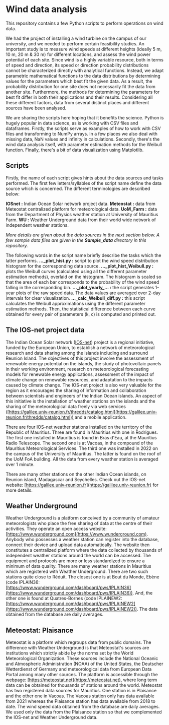 # Wind data analysis

This repository contains a few Python scripts to perform operations on wind data.

We had the project of installing a wind turbine on the campus of our university, and we needed to perform certain feasibility studies. An important study is to measure wind speeds at different heights (ideally 5 m, 10 m, 20 m & 30 m) for different locations, and assess the wind power potential of each site. Since wind is a highly variable resource, both in terms of speed and direction, its speed or direction probability distributions cannot be characterized directly with analytical functions. Instead, we adapt parametric mathematical functions to the data distributions by determining values for the parameters which best fit the given data. As a result, the probability distribution for one site does not necessarily fit the data from another site. Furthermore, the methods for determining the parameters for best fit differ in both their applications and their results. Considering all these different factors, data from several distinct places and different sources have been analysed.

We are sharing the scripts here hoping that it benefits the science. Python is hugely popular in data science, as is working with CSV files and dataframes. Firstly, the scripts serve as examples of how to work with CSV files and transforming to NumPy arrays. In a few places we also deal with missing data, NaN values and infinity in calculations. Secondly, there's the wind data analysis itself, with parameter estimation methods for the Weibull function. Finally, there's a bit of data visualization using Matplotlib.

## Scripts

Firstly, the name of each script gives hints about the data sources and tasks performed. The first few letters/syllables of the script name define the data source which is concerned. The different terminologies are described below:

__IOSnet :__ Indian Ocean Solar network project data.
__Meteostat :__ data from Meteostat centralized platform for meteorological data.
__UoM\_Farm :__ data from the Department of Physics weather station at University of Mauritius Farm.
__WU :__ Weather Underground data from their world wide network of independent weather stations.

_More details are given about the data sources in the next section below. A few sample data files are given in the __Sample\_data__ directory in this repository._

The following words in the script name briefly describe the tasks which the latter performs.
__...\_plot\_hist.py :__ script to plot the wind speed distribution histogram for the corresponding data source.
__...\_plot\_hist\_Weibull.py :__ plots the Weibull curves (calculated using all the different parameter estimation methods), overlaid on the histogram. The histogram is scaled so that the area of each bar corresponds to the probability of the wind speed falling in the corresponding bin.
__...\_plot\_yearly\_... :__ the script generates 1-year plots of the raw speed data. The data values are averaged over 2-day intervals for clear visualization.
__...\_calc\_Weibull\_diff.py :__ this script calculates the Weibull approximations using the different parameter estimation methods. Then, the statistical difference between each curve obtained for every pair of parameters (k, c) is computed and printed out.


## The IOS-net project data

The Indian Ocean Solar network ([IOS-net](https://galilee.univ-reunion.fr)) project is a regional initiative, funded by the European Union, to establish a network of meteorological research and data sharing among the islands including and surround Reunion Island. The objectives of this project involve the assessment of renewable energy potential on the islands, the study of photovoltaic panels in their working environment, research on meteorological forecasting models for renewable energy applications, assessment of the impact of climate change on renewable resources, and adaptation to the impacts caused by climate change. The IOS-net project is also very valuable for the region as it encourages the sharing of information and collaboration between scientists and engineers of the Indian Ocean islands. An aspect of this initiative is the installation of weather stations on the islands and the sharing of the meteorological data freely via web services ([https://galilee.univ-reunion.fr/thredds/catalog.html](https://galilee.univ-reunion.fr/thredds/catalog.html)) and a mobile application.

There are four IOS-net weather stations installed on the territory of the Republic of Mauritius.  Three are found in Mauritius with one in Rodrigues. The first one installed in Mauritius is found in Bras d'Eau, at the Mauritius Radio Telescope.  The second one is at Vacoas, in the compound of the Mauritius Meteorological Services.  The third one was installed in 2022 on the campus of the University of Mauritius. The latter is found on the roof of the UoM FoA building. All the data from every weather station is averaged over 1 minute.

There are many other stations on the other Indian Ocean islands, on Reunion island, Madagascar and Seychelles. Check out the IOS-net website: [https://galilee.univ-reunion.fr](https://galilee.univ-reunion.fr) for more details.


## Weather Underground

Weather Underground is a platform conceived by a community of amateur meteorologists who place the free sharing of data at the centre of their activities. They operate an open access website: [https://www.wunderground.com](https://www.wunderground.com). Anybody who possesses a weather station can register into the database, connect their device and upload data automatically. The website then constitutes a centralized platform where the data collected by thousands of independent weather stations around the world can be accessed. The equipment and protocols are more or less standardized to ensure a minimum of data quality. There are many weather stations in Mauritius which are registered with Weather Underground. There are two such stations quite close to Réduit. The closest one is at Bout du Monde, Ebène (code IPLAIN36: [https://www.wunderground.com/dashboard/pws/IPLAIN36](https://www.wunderground.com/dashboard/pws/IPLAIN36)). And, the other one is found at Quatres-Bornes (code IPLAINEW2: [https://www.wunderground.com/dashboard/pws/IPLAINEW2](https://www.wunderground.com/dashboard/pws/IPLAINEW2)). The data obtained from the database are daily averages.


## Meteostat: Plaisance

Meteostat is a platform which regroups data from public domains. The difference with Weather Underground is that Meteostat's sources are institutions which strictly abide by the norms set by the World Meteorological Organization. These sources include the National Oceanic and Atmospheric Administration (NOAA) of the United States, the Deutscher Wetterdienst of Germany and meteorological data from European Data Portal among many other sources. The platform is accessible through the webpage: [https://meteostat.net](https://meteostat.net), where long term data can be obtained for thousands of stations around the world.  Meteostat has two registered data sources for Mauritius. One station is in Plaisance and the other one in Vacoas. The Vacoas station only has data available from 2021 whereas the Plaisance station has data available from 2018 to date. The wind speed data obtained from the database are daily averages. We used only the data from the Plaisance station so that we complemented the IOS-net and Weather Underground data.


